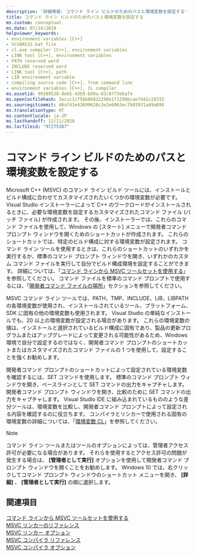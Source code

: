 ```yaml
---
description: '詳細情報: コマンド ライン ビルドのためのパスと環境変数を設定する'
title: コマンド ライン ビルドのためのパスと環境変数を設定する
ms.custom: conceptual
ms.date: 07/24/2019
helpviewer_keywords:
- environment variables [C++]
- VCVARS32.bat file
- cl.exe compiler [C++], environment variables
- LINK tool [C++], environment variables
- PATH reserved word
- INCLUDE reserved word
- LINK tool [C++], path
- LIB environment variable
- compiling source code [C++], from command line
- environment variables [C++], CL compiler
ms.assetid: 99389528-deb5-43b9-b99a-03c8773ebaf4
ms.openlocfilehash: 3accc1cf56b86822298e1f1298bcae7d41c28332
ms.sourcegitcommit: d6af41e42699628c3e2e6063ec7b03931a49a098
ms.translationtype: HT
ms.contentlocale: ja-JP
ms.lasthandoff: 12/11/2020
ms.locfileid: "97275387"
---
```

# <a name="set-the-path-and-environment-variables-for-command-line-builds"></a>コマンド ライン ビルドのためのパスと環境変数を設定する

Microsoft C++ (MSVC) のコマンド ライン ビルド ツールには、インストールとビルド構成に合わせてカスタマイズされたいくつかの環境変数が必要です。 Visual Studio インストーラーによって C++ のワークロードがインストールされるときに、必要な環境変数を設定するカスタマイズされたコマンド ファイル (バッチ ファイル) が作成されます。 その後、インストーラーでは、これらのコマンド ファイルを使用して、Windows の [スタート] メニューで開発者コマンド プロンプト ウィンドウを開くためのショートカットが作成されます。 これらのショートカットでは、特定のビルド構成に対する環境変数が設定されます。 コマンド ライン ツールを使用するときは、これらのショートカットのいずれかを実行するか、標準のコマンド プロンプト ウィンドウを開き、いずれかのカスタム コマンド ファイルを実行して自分でビルド構成環境を設定することができます。 詳細については、「[コマンド ラインから MSVC ツールセットを使用する](building-on-the-command-line.md)」を参照してください。 コマンド ファイルを標準のコマンド プロンプトで使用するには、「[開発者コマンド ファイルの場所](building-on-the-command-line.md#developer_command_file_locations)」セクションを参照してください。

MSVC コマンド ライン ツールでは、PATH、TMP、INCLUDE、LIB、LIBPATH の各環境変数が使用され、インストールされているツール、プラットフォーム、SDK に固有の他の環境変数も使用されます。 Visual Studio の単純なインストールでも、20 以上の環境変数が設定される場合があります。 これらの環境変数の値は、インストールと選択されているビルド構成に固有であり、製品の更新プログラムまたはアップグレードによって変更される可能性があるため、Windows 環境で自分で設定するのではなく、開発者コマンド プロンプトのショートカットまたはカスタマイズされたコマンド ファイルの 1 つを使用して、設定することを強くお勧めします。

開発者コマンド プロンプトのショートカットによって設定されている環境変数を確認するには、SET コマンドを使用します。 標準のコマンド プロンプト ウィンドウを開き、ベースラインとして SET コマンドの出力をキャプチャします。 開発者コマンド プロンプト ウィンドウを開き、比較のために SET コマンドの出力をキャプチャします。 Visual Studio IDE に組み込まれているもののような差分ツールは、環境変数を比較し、開発者コマンド プロンプトによって設定される内容を確認するのに役立ちます。 コンパイラとリンカーで使用される固有の環境変数の詳細については、「[環境変数 CL](reference/cl-environment-variables.md)」を参照してください。

> [!NOTE]
> コマンド ライン ツールまたはツールのオプションによっては、管理者アクセス許可が必要になる場合があります。 それらを使用するとアクセス許可の問題が発生する場合は、 **[管理者として実行]** オプションを使用して開発者コマンド プロンプト ウィンドウを開くことをお勧めします。 Windows 10 では、右クリックしてコマンド プロンプト ウィンドウのショートカット メニューを開き、 **[詳細]** 、 **[管理者として実行]** の順に選択します。

## <a name="see-also"></a>関連項目

[コマンド ラインから MSVC ツールセットを使用する](building-on-the-command-line.md)<br/>
[MSVC リンカーのリファレンス](reference/linking.md)<br/>
[MSVC リンカー オプション](reference/linker-options.md)<br/>
[MSVC コンパイラ リファレンス](reference/compiling-a-c-cpp-program.md)<br/>
[MSVC コンパイラ オプション](reference/compiler-options.md)
